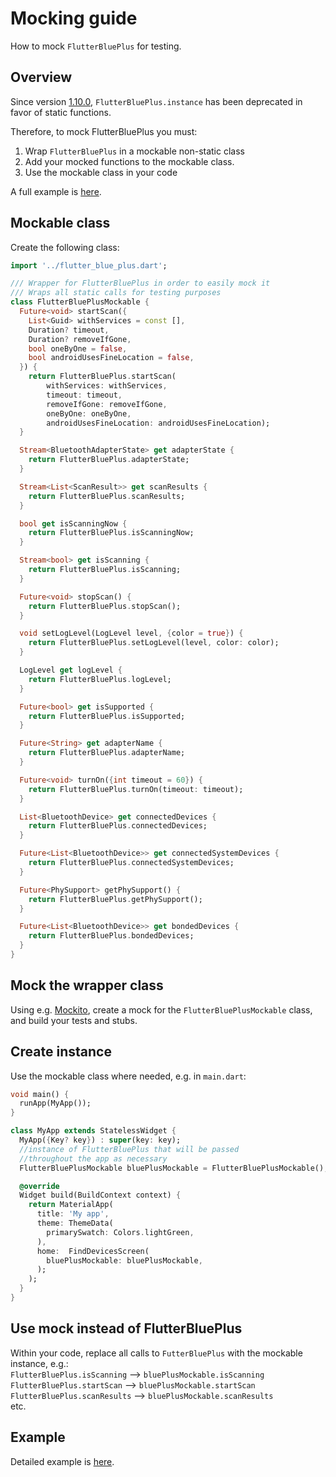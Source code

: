 # Mocking guide

How to mock `FlutterBluePlus` for testing.

## Overview

Since version [1.10.0](https://pub.dev/packages/flutter_blue_plus/changelog#1100), `FlutterBluePlus.instance` has been deprecated in favor of static functions. 

Therefore, to mock FlutterBluePlus you must:

1. Wrap `FlutterBluePlus` in a mockable non-static class
2. Add your mocked functions to the mockable class.
2. Use the mockable class in your code

A full example is [here](https://dsavir-h.medium.com/mocking-bluetooth-in-flutter-updated-cb3b9484ae02).

## Mockable class

Create the following class:

```dart
import '../flutter_blue_plus.dart';

/// Wrapper for FlutterBluePlus in order to easily mock it
/// Wraps all static calls for testing purposes
class FlutterBluePlusMockable {
  Future<void> startScan({
    List<Guid> withServices = const [],
    Duration? timeout,
    Duration? removeIfGone,
    bool oneByOne = false,
    bool androidUsesFineLocation = false,
  }) {
    return FlutterBluePlus.startScan(
        withServices: withServices,
        timeout: timeout,
        removeIfGone: removeIfGone,
        oneByOne: oneByOne,
        androidUsesFineLocation: androidUsesFineLocation);
  }

  Stream<BluetoothAdapterState> get adapterState {
    return FlutterBluePlus.adapterState;
  }

  Stream<List<ScanResult>> get scanResults {
    return FlutterBluePlus.scanResults;
  }

  bool get isScanningNow {
    return FlutterBluePlus.isScanningNow;
  }

  Stream<bool> get isScanning {
    return FlutterBluePlus.isScanning;
  }

  Future<void> stopScan() {
    return FlutterBluePlus.stopScan();
  }

  void setLogLevel(LogLevel level, {color = true}) {
    return FlutterBluePlus.setLogLevel(level, color: color);
  }

  LogLevel get logLevel {
    return FlutterBluePlus.logLevel;
  }

  Future<bool> get isSupported {
    return FlutterBluePlus.isSupported;
  }

  Future<String> get adapterName {
    return FlutterBluePlus.adapterName;
  }

  Future<void> turnOn({int timeout = 60}) {
    return FlutterBluePlus.turnOn(timeout: timeout);
  }

  List<BluetoothDevice> get connectedDevices {
    return FlutterBluePlus.connectedDevices;
  }

  Future<List<BluetoothDevice>> get connectedSystemDevices {
    return FlutterBluePlus.connectedSystemDevices;
  }

  Future<PhySupport> getPhySupport() {
    return FlutterBluePlus.getPhySupport();
  }

  Future<List<BluetoothDevice>> get bondedDevices {
    return FlutterBluePlus.bondedDevices;
  }
}
```

## Mock the wrapper class

Using e.g. [Mockito](https://pub.dev/packages/mockito), create a mock for the `FlutterBluePlusMockable` class, and build your tests and stubs.

## Create instance

Use the mockable class where needed, e.g. in `main.dart`:

```dart
void main() {
  runApp(MyApp());
}

class MyApp extends StatelessWidget {
  MyApp({Key? key}) : super(key: key);
  //instance of FlutterBluePlus that will be passed
  //throughout the app as necessary
  FlutterBluePlusMockable bluePlusMockable = FlutterBluePlusMockable();//<--

  @override
  Widget build(BuildContext context) {
    return MaterialApp(
      title: 'My app',
      theme: ThemeData(
        primarySwatch: Colors.lightGreen,
      ),
      home:  FindDevicesScreen(
        bluePlusMockable: bluePlusMockable,
      );
    );
  }
}
```

## Use mock instead of FlutterBluePlus

Within your code, replace all calls to `FutterBluePlus` with the mockable instance, e.g.:  
`FlutterBluePlus.isScanning` --> `bluePlusMockable.isScanning`  
`FlutterBluePlus.startScan` --> `bluePlusMockable.startScan`  
`FlutterBluePlus.scanResults` --> `bluePlusMockable.scanResults`  
etc.

## Example

Detailed example is [here](https://dsavir-h.medium.com/mocking-bluetooth-in-flutter-updated-cb3b9484ae02).

